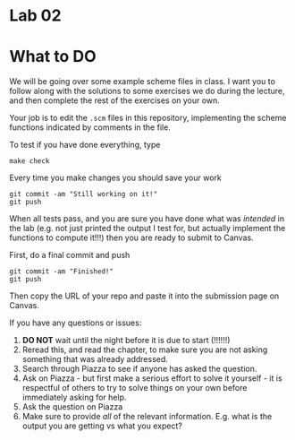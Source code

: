 # Lab 02

# What to DO

We will be going over some example scheme files in class.
I want you to follow along with the solutions to some exercises we do during the 
lecture, and then complete the rest of the exercises on your own. 


Your job is to edit the `.scm` files in this 
repository, implementing the scheme functions indicated by comments in the file. 



To test if you have done everything, type

```
make check
```

Every time you make changes you should save your work

```
git commit -am "Still working on it!"
git push
```


When all tests pass, and you are sure you have done what was _intended_ in the lab 
(e.g. not just printed the output I test for, but actually implement the functions to compute it!!!)
then you are ready to submit to Canvas. 

First, do a final commit and push
```
git commit -am "Finished!"
git push
```

Then copy the URL of your repo and paste it into the submission page on Canvas.


If you have any questions or issues:
1. **DO NOT** wait until the night before it is due to start (!!!!!!)
2. Reread this, and read the chapter, to make sure you are not asking something that was already addressed. 
3. Search through Piazza to see if anyone has asked the question. 
4. Ask on Piazza - but first make a serious effort to solve it yourself - it is respectful of others to try to solve things on your own before immediately asking for help. 
5. Ask the question on Piazza
6. Make sure to provide _all_ of the relevant information. E.g. what is the output you are getting vs what you expect? 

